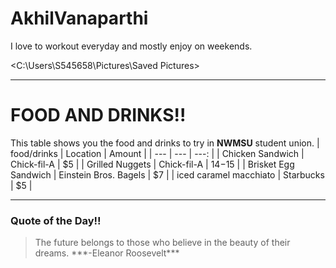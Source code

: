 # AkhilVanaparthi
I love to workout everyday and mostly enjoy on weekends.


<C:\Users\S545658\Pictures\Saved Pictures>
*************************************************************
# FOOD AND DRINKS!!
This table shows you the food and drinks to try in **NWMSU** student union.
| food/drinks | Location | Amount |
| --- | --- | ---: |
| Chicken Sandwich | Chick-fil-A | $5 |
| Grilled Nuggets | Chick-fil-A | $14-$15 |
| Brisket Egg Sandwich | Einstein Bros. Bagels | $7 |
| iced caramel macchiato | Starbucks | $5 |

****************************************************
### Quote of the Day!!
<blockquote>
 The future belongs to those who believe in the beauty of their dreams. 
 ***-Eleanor Roosevelt***
 </blockquote>










